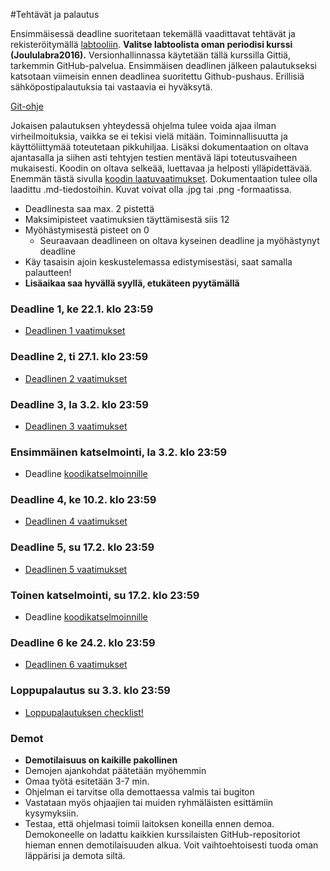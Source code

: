 ﻿#Tehtävät ja palautus

Ensimmäisessä deadline suoritetaan tekemällä vaadittavat tehtävät ja rekisteröitymällä [labtooliin](http://tktl-labtool.herokuapp.com/register). **Valitse labtoolista oman periodisi kurssi (Joululabra2016).** Versionhallinnassa käytetään tällä kurssilla Gittiä, tarkemmin GitHub-palvelua. Ensimmäisen deadlinen jälkeen palautukseksi katsotaan viimeisin ennen deadlinea suoritettu Github-pushaus. Erillisiä sähköpostipalautuksia tai vastaavia ei hyväksytä.

[Git-ohje](Git-ohje.md)

Jokaisen palautuksen yhteydessä ohjelma tulee voida ajaa ilman virheilmoituksia, vaikka se ei tekisi vielä mitään. Toiminnallisuutta ja käyttöliittymää toteutetaan pikkuhiljaa. Lisäksi dokumentaation on oltava ajantasalla ja siihen asti tehtyjen testien mentävä läpi toteutusvaiheen mukaisesti. Koodin on oltava selkeää, luettavaa ja helposti ylläpidettävää. Enemmän tästä sivulla [koodin laatuvaatimukset](Koodin-laatuvaatimukset.md). Dokumentaation tulee olla laadittu .md-tiedostoihin. Kuvat voivat olla .jpg tai .png -formaatissa.

* Deadlinesta saa max. 2 pistettä
* Maksimipisteet vaatimuksien täyttämisestä siis 12
* Myöhästymisestä pisteet on 0
  * Seuraavaan deadlineen on oltava kyseinen deadline ja myöhästynyt deadline
* Käy tasaisin ajoin keskustelemassa edistymisestäsi, saat samalla palautteen!
* **Lisäaikaa saa hyvällä syyllä, etukäteen pyytämällä**

### Deadline 1, ke 22.1. klo 23:59
* [Deadlinen 1 vaatimukset](Deadline-1.md)

### Deadline 2, ti 27.1. klo 23:59
* [Deadlinen 2 vaatimukset](Deadline-2.md)

### Deadline 3, la 3.2. klo 23:59
* [Deadlinen 3 vaatimukset](Deadline-3.md)

### Ensimmäinen katselmointi, la 3.2. klo 23:59
* Deadline [koodikatselmoinnille](Koodikatselmointi.md)

### Deadline 4, ke 10.2. klo 23:59
* [Deadlinen 4 vaatimukset](Deadline-4.md)

### Deadline 5, su 17.2. klo 23:59
* [Deadlinen 5 vaatimukset](Deadline-5.md)

### Toinen katselmointi, su 17.2. klo 23:59
* Deadline [koodikatselmoinnille](Koodikatselmointi.md)

### Deadline 6 ke 24.2. klo 23:59
* [Deadlinen 6 vaatimukset](Deadline-6.md)

### Loppupalautus su 3.3. klo 23:59
* [Loppupalautuksen checklist!](Deadline-loppupalautus.md)

### Demot

* **Demotilaisuus on kaikille pakollinen**
* Demojen ajankohdat päätetään myöhemmin
* Omaa työtä esitetään 3-7 min.
* Ohjelman ei tarvitse olla demottaessa valmis tai bugiton
* Vastataan myös ohjaajien tai muiden ryhmäläisten esittämiin kysymyksiin.
* Testaa, että ohjelmasi toimii laitoksen koneilla ennen demoa. Demokoneelle on ladattu kaikkien kurssilaisten GitHub-repositoriot hieman ennen demotilaisuuden alkua. Voit vaihtoehtoisesti tuoda oman läppärisi ja demota siltä.
